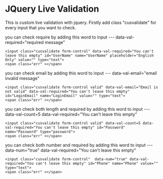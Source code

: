 # JQuery Live Validation

This is custom live validation with jquery.
Firstly add class "cusvalidate" for every input that you want to check.

you can check require by adding this word to input ---  data-val-required="required message"

    
    <input class="cusvalidate form-control" data-val-required="You can't leave this empty" id="UserName" name="UserName" placeholder="English Only" value="" type="text">             
    <span class="err" ></span>

 


you can check email by adding this word to input ---  data-val-email="email invalid message"

    
    <input class="cusvalidate form-control valid" data-val-email="Email is not valid" data-val-required="You can't leave this empty" id="LoginEmail" name="LoginEmail" value="" type="text">
    <span class="err" ></span>



you can check both length and required by adding this word to input ---  data-val-count=5   data-val-required="You can't leave this empty"

    
    <input class="cusvalidate form-control valid" data-val-count=5 data-val-required="You can't leave this empty" id="Password" name="Password" type="password">
    <span class="err" ></span>



you can check both number and required by adding this word to input ---  data-num="true" data-val-required="You can't leave this empty"

   
    <input class="cusvalidate form-control"  data-num="true" data-val-required="You can't leave this empty" id="Phone" name="Phone" value="" type="text">
    <span class="err" ></span>                                                          
